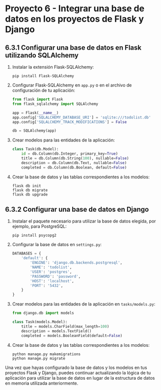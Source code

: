 # Proyecto 6 - Integrar una base de datos en los proyectos de Flask y Django

## 6.3.1 Configurar una base de datos en Flask utilizando SQLAlchemy

1. Instalar la extensión Flask-SQLAlchemy:
   ```
   pip install Flask-SQLAlchemy
   ```

2. Configurar Flask-SQLAlchemy en `app.py` o en el archivo de configuración de tu aplicación:
   ```python
   from flask import Flask
   from flask_sqlalchemy import SQLAlchemy

   app = Flask(__name__)
   app.config['SQLALCHEMY_DATABASE_URI'] = 'sqlite:///todolist.db'
   app.config['SQLALCHEMY_TRACK_MODIFICATIONS'] = False

   db = SQLAlchemy(app)
   ```

3. Crear modelos para las entidades de la aplicación:
   ```python
   class Task(db.Model):
       id = db.Column(db.Integer, primary_key=True)
       title = db.Column(db.String(100), nullable=False)
       description = db.Column(db.Text, nullable=False)
       completed = db.Column(db.Boolean, default=False)
   ```

4. Crear la base de datos y las tablas correspondientes a los modelos:
   ```
   flask db init
   flask db migrate
   flask db upgrade
   ```

## 6.3.2 Configurar una base de datos en Django

1. Instalar el paquete necesario para utilizar la base de datos elegida, por ejemplo, para PostgreSQL:
   ```
   pip install psycopg2
   ```

2. Configurar la base de datos en `settings.py`:
   ```python
   DATABASES = {
       'default': {
           'ENGINE': 'django.db.backends.postgresql',
           'NAME': 'todolist',
           'USER': 'postgres',
           'PASSWORD': 'password',
           'HOST': 'localhost',
           'PORT': '5432',
       }
   }
   ```

3. Crear modelos para las entidades de la aplicación en `tasks/models.py`:
   ```python
   from django.db import models

   class Task(models.Model):
       title = models.CharField(max_length=100)
       description = models.TextField()
       completed = models.BooleanField(default=False)
   ```

4. Crear la base de datos y las tablas correspondientes a los modelos:
   ```
   python manage.py makemigrations
   python manage.py migrate
   ```

Una vez que hayas configurado la base de datos y los modelos en tus proyectos Flask y Django, puedes continuar actualizando la lógica de tu aplicación para utilizar la base de datos en lugar de la estructura de datos en memoria utilizada anteriormente.